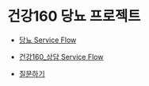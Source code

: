 # 건강160 당뇨 프로젝트

 - [당뇨 Service Flow](https://github.com/ya-chae/H160/raw/master/01%20%EA%B8%B0%ED%9A%8D/SF_%5B%EA%B1%B4%EA%B0%95160%5D%EB%8B%B9%EB%87%A8_20191007.pptx)

 - [건강160_상담 Service Flow](https://github.com/ya-chae/H160/raw/master/01%20%EA%B8%B0%ED%9A%8D/03.%20%EC%83%81%EB%8B%B4%20%EC%84%9C%EB%B9%84%EC%8A%A4%20Flow_%E5%81%A5%E5%BA%B7160_%EC%83%81%EB%8B%B4%20%EC%84%9C%EB%B9%84%EC%8A%A4%20Flow_2019029.pptx)
 
 - [질문하기](https://github.com/ya-chae/H160/issues/new)
 
 
